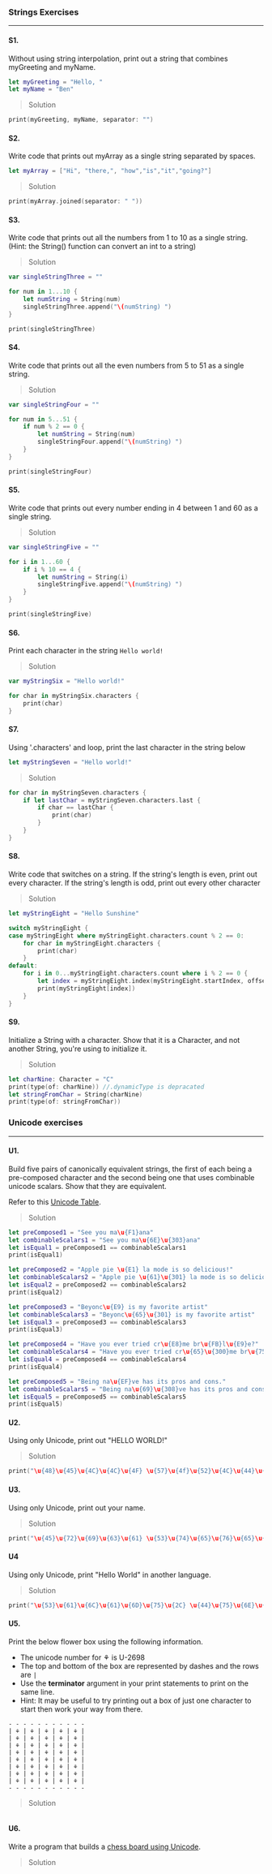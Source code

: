 ### Strings Exercises

---

#### S1.
Without using string interpolation, print out a string that combines myGreeting and myName.

```swift
let myGreeting = "Hello, "
let myName = "Ben"
```

>Solution
```swift
print(myGreeting, myName, separator: "")
```

#### S2.
Write code that prints out myArray as a single string separated by spaces.

```swift
let myArray = ["Hi", "there,", "how","is","it","going?"]
```

>Solution
```swift
print(myArray.joined(separator: " "))
```

#### S3.
Write code that prints out all the numbers from 1 to 10 as a single string.  (Hint: the String() function can convert an int to a string)

>Solution
```swift
var singleStringThree = ""

for num in 1...10 {
    let numString = String(num)
    singleStringThree.append("\(numString) ")
}

print(singleStringThree)
```

#### S4.
Write code that prints out all the even numbers from 5 to 51 as a single string.

>Solution
```swift
var singleStringFour = ""

for num in 5...51 {
    if num % 2 == 0 {
        let numString = String(num)
        singleStringFour.append("\(numString) ")
    }
}

print(singleStringFour)
```

#### S5.
Write code that prints out every number ending in 4 between 1 and 60 as a single string.

>Solution
```swift
var singleStringFive = ""

for i in 1...60 {
    if i % 10 == 4 {
        let numString = String(i)
        singleStringFive.append("\(numString) ")
    }
}

print(singleStringFive)
```

#### S6.
Print each character in the string ```Hello world!```

>Solution
```swift
var myStringSix = "Hello world!"

for char in myStringSix.characters {
    print(char)
}
```

#### S7.
Using '.characters' and loop, print the last character in the string below
```swift
let myStringSeven = "Hello world!"
```
>Solution
```swift
for char in myStringSeven.characters {
    if let lastChar = myStringSeven.characters.last {
        if char == lastChar {
            print(char)
        }
    }
}
```

#### S8.
Write code that switches on a string.  If the string's length is even, print out every character.  If the string's length is odd, print out every other character

>Solution
```swift
let myStringEight = "Hello Sunshine"

switch myStringEight {
case myStringEight where myStringEight.characters.count % 2 == 0:
    for char in myStringEight.characters {
        print(char)
    }
default:
    for i in 0...myStringEight.characters.count where i % 2 == 0 {
        let index = myStringEight.index(myStringEight.startIndex, offsetBy: i)
        print(myStringEight[index])
    }
}
```

#### S9.
Initialize a String with a character. Show that it is a Character, and not another String, you're using
to initialize it.

>Solution

```swift
let charNine: Character = "C"
print(type(of: charNine)) //.dynamicType is depracated 
let stringFromChar = String(charNine)
print(type(of: stringFromChar))
```

### Unicode exercises

---

#### U1.
Build five pairs of canonically equivalent strings, the first of each being a pre-composed character and
the second being one that uses combinable unicode scalars. Show that they are equivalent.

Refer to this [Unicode Table](http://unicode-table.com/en/).

>Solution
```swift
let preComposed1 = "See you ma\u{F1}ana"
let combinableScalars1 = "See you ma\u{6E}\u{303}ana"
let isEqual1 = preComposed1 == combinableScalars1
print(isEqual1)

let preComposed2 = "Apple pie \u{E1} la mode is so delicious!"
let combinableScalars2 = "Apple pie \u{61}\u{301} la mode is so delicious!"
let isEqual2 = preComposed2 == combinableScalars2
print(isEqual2)

let preComposed3 = "Beyonc\u{E9} is my favorite artist"
let combinableScalars3 = "Beyonc\u{65}\u{301} is my favorite artist"
let isEqual3 = preComposed3 == combinableScalars3
print(isEqual3)

let preComposed4 = "Have you ever tried cr\u{E8}me br\u{FB}l\u{E9}e?"
let combinableScalars4 = "Have you ever tried cr\u{65}\u{300}me br\u{75}\u{302}l\u{65}\u{301}e?"
let isEqual4 = preComposed4 == combinableScalars4
print(isEqual4)

let preComposed5 = "Being na\u{EF}ve has its pros and cons."
let combinableScalars5 = "Being na\u{69}\u{308}ve has its pros and cons."
let isEqual5 = preComposed5 == combinableScalars5
print(isEqual5)
```

#### U2.
Using only Unicode, print out "HELLO WORLD!"

>Solution
```swift
print("\u{48}\u{45}\u{4C}\u{4C}\u{4F} \u{57}\u{4f}\u{52}\u{4C}\u{44}\u{21}")
```

#### U3.
Using only Unicode, print out your name.

>Solution
```swift
print("\u{45}\u{72}\u{69}\u{63}\u{61} \u{53}\u{74}\u{65}\u{76}\u{65}\u{6E}\u{73}")
```

#### U4
Using only Unicode, print "Hello World" in another language.

>Solution
```swift
print("\u{53}\u{61}\u{6C}\u{61}\u{6D}\u{75}\u{2C} \u{44}\u{75}\u{6E}\u{69}\u{61}") //Salamu, Dunia (Swahili)
```

#### U5.
Print the below flower box using the following information.
* The unicode number for ⚘ is U-2698
* The top and bottom of the box are represented by dashes and the rows are ```|```
* Use the __terminator__ argument in your print statements to print on the same line.
* Hint: It may be useful to try printing out a box of just one character to start then work your way from there.

```
- - - - - - - - - - -
| ⚘ | ⚘ | ⚘ | ⚘ | ⚘ |
| ⚘ | ⚘ | ⚘ | ⚘ | ⚘ |
| ⚘ | ⚘ | ⚘ | ⚘ | ⚘ |
| ⚘ | ⚘ | ⚘ | ⚘ | ⚘ |
| ⚘ | ⚘ | ⚘ | ⚘ | ⚘ |
| ⚘ | ⚘ | ⚘ | ⚘ | ⚘ |
| ⚘ | ⚘ | ⚘ | ⚘ | ⚘ |
| ⚘ | ⚘ | ⚘ | ⚘ | ⚘ |
- - - - - - - - - - -
```

>Solution
```swift

```

#### U6.
Write a program that builds a [chess board using Unicode](https://en.wikipedia.org/wiki/Chess_symbols_in_Unicode).

>Solution
```swift

```

